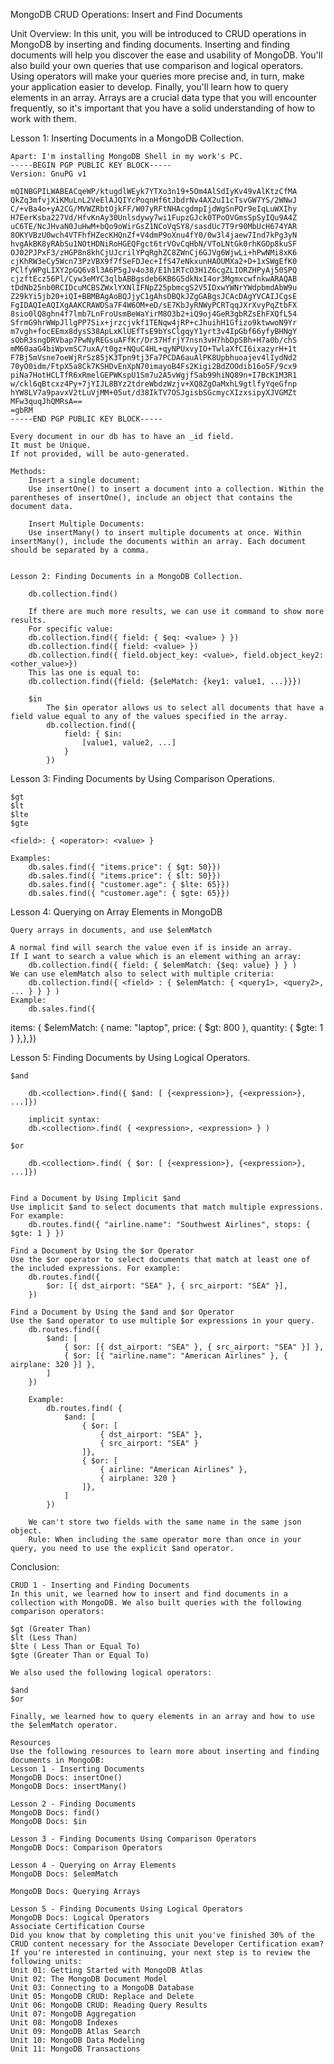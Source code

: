 MongoDB CRUD Operations: Insert and Find Documents

Unit Overview:
    In this unit, you will be introduced to CRUD operations in MongoDB by inserting and finding documents. Inserting and finding documents will help you discover the ease and usability of MongoDB. You'll also build your own queries that use comparison and logical operators. Using operators will make your queries more precise and, in turn, make your application easier to develop. Finally, you'll learn how to query elements in an array. Arrays are a crucial data type that you will encounter frequently, so it's important that you have a solid understanding of how to work with them.

Lesson 1: Inserting Documents in a MongoDB Collection.

    Apart: I'm installing MongoDB Shell in my work's PC.
    -----BEGIN PGP PUBLIC KEY BLOCK-----
    Version: GnuPG v1

    mQINBGPILWABEACqeWP/ktugdlWEyk7YTXo3n19+5Om4AlSdIyKv49vAlKtzCfMA
    QkZq3mfvjXiKMuLnL2VeElAJQIYcPoqnHf6tJbdrNv4AX2uI1cTsvGW7YS/2WNwJ
    C/+vBa4o+yA2CG/MVWZRbtOjkFF/W07yRFtNHAcgdmpIjdWgSnPQr9eIqLuWXIhy
    H7EerKsba227Vd/HfvKnAy30Unlsdywy7wi1FupzGJck0TPoOVGmsSpSyIQu9A4Z
    uC6TE/NcJHvaN0JuHwM+bQo9oWirGsZ1NCoVqSY8/sasdUc7T9r90MbUcH674YAR
    8OKYVBzU0wch4VTFhfHZecKHQnZf+V4dmP9oXnu4fY0/0w3l4jaew7Ind7kPg3yN
    hvgAkBK8yRAbSu1NOtHDNiRoHGEQFgct6trVOvCqHbN/VToLNtGk0rhKGOp8kuSF
    OJ02PJPxF3/zHGP8n8khCjUJcrilYPqRghZC8ZWnCj6GJVg6WjwLi+hPwNMi8xK6
    cjKhRW3eCy5Wcn73PzVBX9f7fSeFDJec+IfS47eNkxunHAOUMXa2+D+1xSWgEfK0
    PClfyWPgLIXY2pGQ6v8l3A6P5gJv4o38/E1h1RTcO3H1Z6cgZLIORZHPyAj50SPQ
    cjzftEcz56Pl/Cyw3eMYC3qlbABBgsdeb6KB6G5dkNxI4or3MgmxcwfnkwARAQAB
    tDdNb25nb0RCIDcuMCBSZWxlYXNlIFNpZ25pbmcgS2V5IDxwYWNrYWdpbmdAbW9u
    Z29kYi5jb20+iQI+BBMBAgAoBQJjyC1gAhsDBQkJZgGABgsJCAcDAgYVCAIJCgsE
    FgIDAQIeAQIXgAAKCRAWDSa7F4W6OM+eD/sE7KbJyRNWyPCRTqqJXrXvyPqZtbFX
    8sio0lQ8ghn4f7lmb7LnFroUsmBeWaYirM8O3b2+iQ9oj4GeR3gbRZsEhFXQfL54
    SfrmG9hrWWpJllgPP7Six+jrzcjvkf1TENqw4jRP+cJhuihH1Gfizo9ktwwoN9Yr
    m7vgh+focEEmx8dysS38ApLxKlUEfTsE9bYsClgqyY1yrt3v4IpGbf66yfyBHNgY
    sObR3sngDRVbap7PwNyREGsuAFfKr/Dr37HfrjY7nsn3vH7hbDpSBh+H7a0b/chS
    mM60aaG4biWpvmSC7uxA/t0gz+NQuC4HL+qyNPUxvyIO+TwlaXfCI6ixazyrH+1t
    F7Bj5mVsne7oeWjRrSz85jK3Tpn9tj3Fa7PCDA6auAlPK8Upbhuoajev4lIydNd2
    70yO0idm/FtpX5a8Ck7KSHDvEnXpN70imayoB4Fs2Kigi2BdZOOdib16o5F/9cx9
    piNa7HotHCLTfR6xRmelGEPWKspU1Sm7u2A5vWgjfSab99hiNQ89n+I7BcK1M3R1
    w/ckl6qBtcxz4Py+7jYIJL8BYz2tdreWbdzWzjv+XQ8ZgOaMxhL9gtlfyYqeGfnp
    hYW8LV7a9pavxV2tLuVjMM+05ut/d38IkTV7OSJgisbSGcmycXIzxsipyXJVGMZt
    MFw3quqJhQMRsA==
    =gbRM
    -----END PGP PUBLIC KEY BLOCK-----

    Every document in our db has to have an _id field.
    It must be Unique.
    If not provided, will be auto-generated.

    Methods:
        Insert a single document:
        Use insertOne() to insert a document into a collection. Within the parentheses of insertOne(), include an object that contains the document data.

        Insert Multiple Documents:
        Use insertMany() to insert multiple documents at once. Within insertMany(), include the documents within an array. Each document should be separated by a comma.


    Lesson 2: Finding Documents in a MongoDB Collection.

        db.collection.find()

        If there are much more results, we can use it command to show more results.
        For specific value:
        db.collection.find({ field: { $eq: <value> } })
        db.collection.find({ field: <value> })
        db.collection.find({ field.object_key: <value>, field.object_key2: <other_value>})
        This las one is equal to:
        db.collection.find({field: {$eleMatch: {key1: value1, ...}}})

        $in
            The $in operator allows us to select all documents that have a field value equal to any of the values specified in the array.
            db.collection.find({
                field: { $in:
                    [value1, value2, ...]
                }
            })


Lesson 3: Finding Documents by Using Comparison Operations.

    $gt
    $lt
    $lte
    $gte

    <field>: { <operator>: <value> }

    Examples:
        db.sales.find({ "items.price": { $gt: 50}})
        db.sales.find({ "items.price": { $lt: 50}})
        db.sales.find({ "customer.age": { $lte: 65}})
        db.sales.find({ "customer.age": { $gte: 65}})


Lesson 4: Querying on Array Elements in MongoDB

    Query arrays in documents, and use $elemMatch

    A normal find will search the value even if is inside an array.
    If I want to search a value which is an element withing an array:
        db.collection.find({ field: { $elemMatch: {$eq: value} } } )
    We can use elemMatch also to select with multiple criteria:
        db.collection.find({ <field> : { $elemMatch: { <query1>, <query2>, ... } } } )
    Example:
        db.sales.find({
  items: {
    $elemMatch: { name: "laptop", price: { $gt: 800 }, quantity: { $gte: 1 } },},})
    

Lesson 5: Finding Documents by Using Logical Operators.

    $and

        db.<collection>.find({ $and: [ {<expression>}, {<expression>}, ...]})

        implicit syntax:
        db.<collection>.find( { <expression>, <expression> } )

    $or

        db.<collection>.find( { $or: [ {<expression>}, {<expression>}, ...]})


    Find a Document by Using Implicit $and
    Use implicit $and to select documents that match multiple expressions. For example:
        db.routes.find({ "airline.name": "Southwest Airlines", stops: { $gte: 1 } })

    Find a Document by Using the $or Operator
    Use the $or operator to select documents that match at least one of the included expressions. For example:
        db.routes.find({
            $or: [{ dst_airport: "SEA" }, { src_airport: "SEA" }],
        })

    Find a Document by Using the $and and $or Operator
    Use the $and operator to use multiple $or expressions in your query.
        db.routes.find({
            $and: [
                { $or: [{ dst_airport: "SEA" }, { src_airport: "SEA" }] },
                { $or: [{ "airline.name": "American Airlines" }, { airplane: 320 }] },
            ]
        })
    
        Example:
            db.routes.find( {
                $and: [
                    { $or: [
                        { dst_airport: "SEA" },
                        { src_airport: "SEA" }
                    ]},
                    { $or: [
                        { airline: "American Airlines" },
                        { airplane: 320 }
                    ]},
                ]
            })

        We can't store two fields with the same name in the same json object.
        Rule: When including the same operator more than once in your query, you need to use the explicit $and operator.
    

Conclusion:

    CRUD 1 - Inserting and Finding Documents
    In this unit, we learned how to insert and find documents in a collection with MongoDB. We also built queries with the following comparison operators:

    $gt (Greater Than)
    $lt (Less Than)
    $lte ( Less Than or Equal To)
    $gte (Greater Than or Equal To)

    We also used the following logical operators:

    $and
    $or

    Finally, we learned how to query elements in an array and how to use the $elemMatch operator.

    Resources
    Use the following resources to learn more about inserting and finding documents in MongoDB:
    Lesson 1 - Inserting Documents
    MongoDB Docs: insertOne()
    MongoDB Docs: insertMany()

    Lesson 2 - Finding Documents
    MongoDB Docs: find()
    MongoDB Docs: $in

    Lesson 3 - Finding Documents Using Comparison Operators
    MongoDB Docs: Comparison Operators

    Lesson 4 - Querying on Array Elements
    MongoDB Docs: $elemMatch

    MongoDB Docs: Querying Arrays

    Lesson 5 - Finding Documents Using Logical Operators
    MongoDB Docs: Logical Operators
    Associate Certification Course
    Did you know that by completing this unit you've finished 30% of the CRUD content necessary for the Associate Developer Certification exam?
    If you're interested in continuing, your next step is to review the following units:
    Unit 01: Getting Started with MongoDB Atlas
    Unit 02: The MongoDB Document Model
    Unit 03: Connecting to a MongoDB Database
    Unit 05: MongoDB CRUD: Replace and Delete
    Unit 06: MongoDB CRUD: Reading Query Results
    Unit 07: MongoDB Aggregation
    Unit 08: MongoDB Indexes
    Unit 09: MongoDB Atlas Search
    Unit 10: MongoDB Data Modeling
    Unit 11: MongoDB Transactions